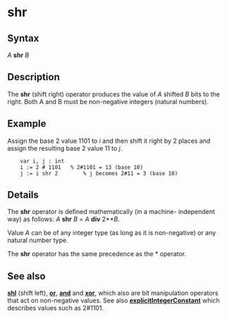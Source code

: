 
# shr

## Syntax
_A_ **shr** _B_

## Description
The **shr** (shift right) operator produces the value of _A_ shifted _B_ bits to the right. Both A and B must be non-negative integers (natural numbers).


## Example
Assign the base 2 value 1101 to _i_ and then shift it right by 2 places and assign the resulting base 2 value 11 to _j_.

        var i, j : int
        i := 2 # 1101   % 2#1101 = 13 (base 10)
        j := i shr 2        % j becomes 2#11 = 3 (base 10)
## Details
The **shr** operator is defined mathematically (in a machine- independent way) as follows:  _A_ **shr** _B_ = _A_ **div** 2**_B_.

Value _A_ can be of any integer type (as long as it is non-negative) or any natural number type.

The **shr** operator has the same precedence as the * operator.


## See also
**[shl](shl.html)** (shift left), **[or](or.html)**, **[and](and.html)** and **[xor](xor.html)**, which also are bit manipulation operators that act on non-negative values. See also **[explicitIntegerConstant](explicitintegerconstant.html)** which describes values such as 2#1101.

